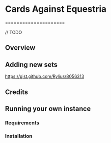 # Cards Against Equestria
=====================

// TODO

## Overview

## Adding new sets
<https://gist.github.com/Rylius/8056313>

## Credits

## Running your own instance

### Requirements

### Installation


